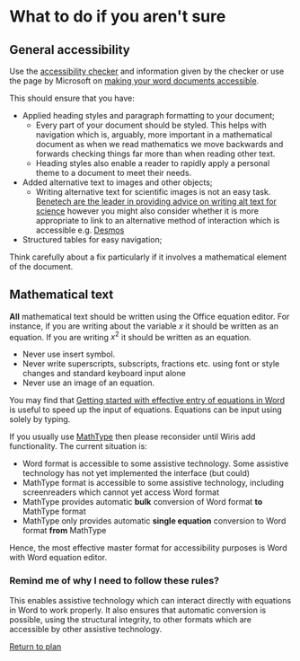 # What to do if you aren't sure

## General accessibility

Use the [accessibility checker](checker.html) and information given by the checker or use the page by Microsoft on [making your word documents accessible](https://support.office.com/en-gb/article/make-your-word-documents-accessible-to-people-with-disabilities-d9bf3683-87ac-47ea-b91a-78dcacb3c66d).

This should ensure that you have:
* Applied heading styles and paragraph formatting to your document;
  * Every part of your document should be styled. This helps with navigation which is, arguably, more important in a mathematical document as when we read mathematics we move backwards and forwards checking things far more than when reading other text.
  * Heading styles also enable a reader to rapidly apply a personal theme to a document to meet their needs. 
* Added alternative text to images and other objects;
  * Writing alternative text for scientific images is not an easy task. [Benetech are the leader in providing advice on writing alt text for science](http://diagramcenter.org/) however you might also consider whether it is more appropriate to link to an alternative method of interaction which is accessible e.g. [Desmos](https://www.desmos.com/accessibility)
* Structured tables for easy navigation;

Think carefully about a fix particularly if it involves a mathematical element of the document. 

## Mathematical text

**All** mathematical text should be written using the Office equation editor. For instance, if you are writing about the variable $x$ it should be written as an equation. If you are writing $x^2$ it should be written as an equation.

* Never use insert symbol.
* Never write superscripts, subscripts, fractions etc. using font or style changes and standard keyboard input alone
* Never use an image of an equation.

You may find that [Getting started with effective entry of equations in Word](https://bathmash.github.io/gettingstarted/Word/index.html) is useful to speed up the input of equations. Equations can be input using solely by typing. 

If you usually use [MathType](http://www.wiris.com/mathtype) then please reconsider until Wiris add functionality. The current situation is:

* Word format is accessible to some assistive technology. Some assistive technology has not yet implemented the interface (but could)
* MathType format is accessible to some assistive technology, including screenreaders which cannot yet access Word format
* MathType provides automatic **bulk** conversion of Word format **to** MathType format
* MathType only provides automatic **single equation** conversion to Word format **from** MathType

Hence, the most effective master format for accessibility purposes is Word with Word equation editor. 

### Remind me of why I need to follow these rules?

This enables assistive technology which can interact directly with equations in Word to work properly. It also ensures that automatic conversion is possible, using the structural integrity, to other formats which are accessible by other assistive technology. 

[Return to plan](index.html)
